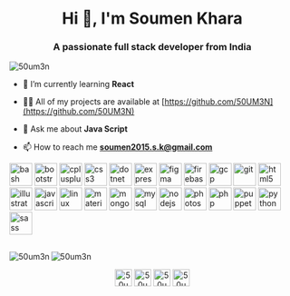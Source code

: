 <h1 align="center">Hi 👋, I'm Soumen Khara</h1>
<h3 align="center">A passionate full stack developer from India</h3>

<p align="left"> <img src="https://komarev.com/ghpvc/?username=50um3n" alt="50um3n" /> </p>

- 🌱 I’m currently learning **React**

- 👨‍💻 All of my projects are available at [https://github.com/50UM3N](https://github.com/50UM3N)

- 💬 Ask me about **Java Script**

- 📫 How to reach me **soumen2015.s.k@gmail.com**

<p align="left"><img src="https://www.vectorlogo.zone/logos/gnu_bash/gnu_bash-icon.svg" alt="bash" width="40" height="40"/> <img src="https://devicons.github.io/devicon/devicon.git/icons/bootstrap/bootstrap-plain.svg" alt="bootstrap" width="40" height="40"/> <img src="https://devicons.github.io/devicon/devicon.git/icons/cplusplus/cplusplus-original.svg" alt="cplusplus" width="40" height="40"/> <img src="https://devicons.github.io/devicon/devicon.git/icons/css3/css3-original-wordmark.svg" alt="css3" width="40" height="40"/> <img src="https://devicons.github.io/devicon/devicon.git/icons/dot-net/dot-net-original-wordmark.svg" alt="dotnet" width="40" height="40"/> <img src="https://devicons.github.io/devicon/devicon.git/icons/express/express-original-wordmark.svg" alt="express" width="40" height="40"/> <img src="https://www.vectorlogo.zone/logos/figma/figma-icon.svg" alt="figma" width="40" height="40"/> <img src="https://www.vectorlogo.zone/logos/firebase/firebase-icon.svg" alt="firebase" width="40" height="40"/> <img src="https://www.vectorlogo.zone/logos/google_cloud/google_cloud-icon.svg" alt="gcp" width="40" height="40"/> <img src="https://www.vectorlogo.zone/logos/git-scm/git-scm-icon.svg" alt="git" width="40" height="40"/> <img src="https://devicons.github.io/devicon/devicon.git/icons/html5/html5-original-wordmark.svg" alt="html5" width="40" height="40"/> <img src="https://www.vectorlogo.zone/logos/adobe_illustrator/adobe_illustrator-icon.svg" alt="illustrator" width="40" height="40"/> <img src="https://devicons.github.io/devicon/devicon.git/icons/javascript/javascript-original.svg" alt="javascript" width="40" height="40"/> <img src="https://devicons.github.io/devicon/devicon.git/icons/linux/linux-original.svg" alt="linux" width="40" height="40"/> <img src="https://raw.githubusercontent.com/prplx/svg-logos/5585531d45d294869c4eaab4d7cf2e9c167710a9/svg/materialize.svg" alt="materialize" width="40" height="40"/> <img src="https://devicons.github.io/devicon/devicon.git/icons/mongodb/mongodb-original-wordmark.svg" alt="mongodb" width="40" height="40"/> <img src="https://devicons.github.io/devicon/devicon.git/icons/mysql/mysql-original-wordmark.svg" alt="mysql" width="40" height="40"/> <img src="https://devicons.github.io/devicon/devicon.git/icons/nodejs/nodejs-original-wordmark.svg" alt="nodejs" width="40" height="40"/> <img src="https://devicons.github.io/devicon/devicon.git/icons/photoshop/photoshop-plain.svg" alt="photoshop" width="40" height="40"/> <img src="https://devicons.github.io/devicon/devicon.git/icons/php/php-original.svg" alt="php" width="40" height="40"/> <img src="https://i.ibb.co/Qk299CX/puppeteer.png" alt="puppeteer" width="40" height="40"/> <img src="https://devicons.github.io/devicon/devicon.git/icons/python/python-original.svg" alt="python" width="40" height="40"/> <img src="https://devicons.github.io/devicon/devicon.git/icons/sass/sass-original.svg" alt="sass" width="40" height="40"/></p><p><img style="margin-top:1rem;" align="left" src="https://github-readme-stats.vercel.app/api/top-langs/?username=50um3n&layout=compact&hide=html" alt="50um3n" /></p>

<p><img style="margin-top:1rem;" align="center" src="https://github-readme-stats.vercel.app/api?username=50um3n&show_icons=true" alt="50um3n" /></p>

<p align="center">
<a href="https://codepen.io/50um3n" target="blank"><img align="center" src="https://cdn.jsdelivr.net/npm/simple-icons@3.0.1/icons/codepen.svg" alt="50um3n" height="30" width="30" /></a>
<a href="https://fb.com/50um3n" target="blank"><img align="center" src="https://cdn.jsdelivr.net/npm/simple-icons@3.0.1/icons/facebook.svg" alt="50um3n" height="30" width="30" /></a>
<a href="https://instagram.com/50um3n" target="blank"><img align="center" src="https://cdn.jsdelivr.net/npm/simple-icons@3.0.1/icons/instagram.svg" alt="50um3n" height="30" width="30" /></a>
<a href="https://dribbble.com/50um3n" target="blank"><img align="center" src="https://cdn.jsdelivr.net/npm/simple-icons@3.0.1/icons/dribbble.svg" alt="50um3n" height="30" width="30" /></a>
</p>

